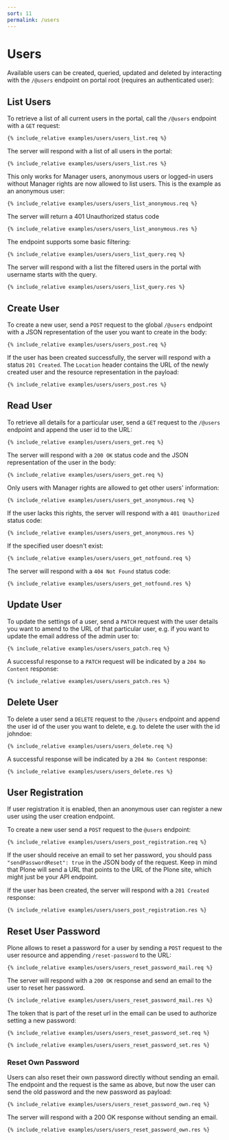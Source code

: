 ```yaml
---
sort: 11
permalink: /users
---
```


# Users

Available users can be created, queried, updated and deleted by interacting with the `/@users` endpoint on portal root (requires an authenticated user):

## List Users

To retrieve a list of all current users in the portal, call the `/@users` endpoint with a `GET` request:

```
{% include_relative examples/users/users_list.req %}
```

The server will respond with a list of all users in the portal:

```
{% include_relative examples/users/users_list.res %}
```

This only works for Manager users, anonymous users or logged-in users without Manager rights are now allowed to list users. This is the example as an anonymous user:

```
{% include_relative examples/users/users_list_anonymous.req %}
```

The server will return a 401 Unauthorized status code

```
{% include_relative examples/users/users_list_anonymous.res %}
```

The endpoint supports some basic filtering:

```
{% include_relative examples/users/users_list_query.req %}
```

The server will respond with a list the filtered users in the portal with username starts with the query.

```
{% include_relative examples/users/users_list_query.res %}
```

## Create User

To create a new user, send a `POST` request to the global `/@users` endpoint with a JSON representation of the user you want to create in the body:

```
{% include_relative examples/users/users_post.req %}
```

If the user has been created successfully, the server will respond with a status `201 Created`. The `Location` header contains the URL of the newly created user and the resource representation in the payload:

```
{% include_relative examples/users/users_post.res %}
```

## Read User

To retrieve all details for a particular user, send a `GET` request to the `/@users` endpoint and append the user id to the URL:

```
{% include_relative examples/users/users_get.req %}
```

The server will respond with a `200 OK` status code and the JSON representation of the user in the body:

```
{% include_relative examples/users/users_get.req %}
```

Only users with Manager rights are allowed to get other users' information:

```
{% include_relative examples/users/users_get_anonymous.req %}
```

If the user lacks this rights, the server will respond with a `401 Unauthorized` status code:

```
{% include_relative examples/users/users_get_anonymous.res %}
```

If the specified user doesn't exist:

```
{% include_relative examples/users/users_get_notfound.req %}
```

The server will respond with a `404 Not Found` status code:

```
{% include_relative examples/users/users_get_notfound.res %}
```

## Update User

To update the settings of a user, send a `PATCH` request with the user details you want to amend to the URL of that particular user, e.g. if you want to update the email address of the admin user to:

```
{% include_relative examples/users/users_patch.req %}
```

A successful response to a `PATCH` request will be indicated by a `204 No Content` response:

```
{% include_relative examples/users/users_patch.res %}
```

## Delete User

To delete a user send a `DELETE` request to the `/@users` endpoint and append the user id of the user you want to delete, e.g. to delete the user with the id johndoe:

```
{% include_relative examples/users/users_delete.req %}
```

A successful response will be indicated by a `204 No Content` response:

```
{% include_relative examples/users/users_delete.res %}
```

## User Registration

If user registration it is enabled, then an anonymous user can register a new user using the user creation endpoint.

To create a new user send a `POST` request to the `@users` endpoint:

```
{% include_relative examples/users/users_post_registration.req %}
```

If the user should receive an email to set her password, you should pass `"sendPasswordReset": true` in the JSON body of the request. Keep in mind that Plone will send a URL that points to the URL of the Plone site, which might just be your API endpoint.

If the user has been created, the server will respond with a `201 Created` response:

```
{% include_relative examples/users/users_post_registration.res %}
```

## Reset User Password

Plone allows to reset a password for a user by sending a `POST` request to the user resource and appending `/reset-password` to the URL:

```
{% include_relative examples/users/users_reset_password_mail.req %}
```

The server will respond with a `200 OK` response and send an email to the user to reset her password.

```
{% include_relative examples/users/users_reset_password_mail.res %}
```

The token that is part of the reset url in the email can be used to authorize setting a new password:

```
{% include_relative examples/users/users_reset_password_set.req %}
```

```
{% include_relative examples/users/users_reset_password_set.res %}
```

### Reset Own Password

Users can also reset their own password directly without sending an email. The endpoint and the request is the same as above, but now the user can send the old password and the new password as payload:

```
{% include_relative examples/users/users_reset_password_own.req %}
```

The server will respond with a 200 OK response without sending an email.

```
{% include_relative examples/users/users_reset_password_own.res %}
```
